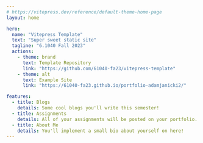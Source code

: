 ```yaml
---
# https://vitepress.dev/reference/default-theme-home-page
layout: home

hero:
  name: "Vitepress Template"
  text: "Super sweet static site"
  tagline: "6.1040 Fall 2023"
  actions:
    - theme: brand
      text: Template Repository
      link: "https://github.com/61040-fa23/vitepress-template"
    - theme: alt
      text: Example Site
      link: "https://61040-fa23.github.io/portfolio-adamjanicki2/"

features:
  - title: Blogs
    details: Some cool blogs you'll write this semester!
  - title: Assignments
    details: All of your assignments will be posted on your portfolio.
  - title: About Me
    details: You'll implement a small bio about yourself on here!
---
```

